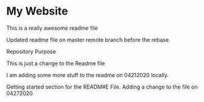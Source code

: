 # My Website

This is a really awesome readme file

Updated readme file on master remote branch before the rebase

 Repository Purpose

This is just a change to the Readme file

I am adding some more stuff to the readme on 04212020 locally.

Getting started section for the READM#E File. Adding a change to the file on 04272020
